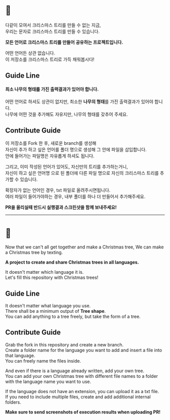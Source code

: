 # 🎄 

다같이 모여서 크리스마스 트리를 만들 수 없는 지금,  
우리는 문자로 크리스마스 트리를 만들 수 있습니다.  

**모든 언어로 크리스마스 트리를 만들어 공유하는 프로젝트입니다.**

어떤 언어든 상관 없습니다.   
이 저장소를 크리스마스 트리로 가득 채워봅시다!  


## Guide Line

#### 최소 **나무의 형태**를 가진 출력결과가 있어야 합니다.  
어떤 언어로 하셔도 상관이 없지만,
최소한 **나무의 형태**를 가진 출력결과가 있어야 합니다.  
나무에 어떤 것을 추가해도 자유지만, 나무의 형태를 갖추어 주세요.  


## Contribute Guide

이 저장소를 Fork 한 후, 새로운 branch를 생성해  
자신이 추가 하고 싶은 언어를 폴더 명으로 생성해 그 안에 파일을 삽입합니다.   
안에 들어가는 파일명은 자유롭게 하셔도 됩니다.  

그리고, 이미 작성된 언어가 있어도, 자신만의 트리를 추가하는거니,  
자신이 하고 싶은 언어명 으로 된 폴더에 다른 파일 명으로 자신의 크리스마스 트리를 추가할 수 있습니다.

확장자가 없는 언어인 경우, txt 파일로 올려주시면됩니다.  
여러 파일이 들어가야하는 경우, 내부 폴더를 하나 더 만들어서 추가해주세요.

**PR을 올리실때 반드시 실행결과 스크린샷을 함께 보내주세요!**

---
# 🎄  

Now that we can't all get together and make a Christmas tree,
We can make a Christmas tree by texting.

**A project to create and share Christmas trees in all languages.**

It doesn't matter which language it is.  
Let's fill this repository with Christmas trees!


## Guide Line

It doesn't matter what language you use.  
There shall be a minimum output of **Tree shape**.  
You can add anything to a tree freely, but take the form of a tree.  

## Contribute Guide

Grab the fork in this repository and create a new branch.  
Create a folder name for the language you want to add and insert a file into that language.  
You can freely name the files inside.  

And even if there is a language already written, add your own tree.  
You can add your own Christmas tree with different file names to a folder with the language name you want to use.  

If the language does not have an extension, you can upload it as a txt file.  
If you need to include multiple files, create and add additional internal folders.  

**Make sure to send screenshots of execution results when uploading PR!**
